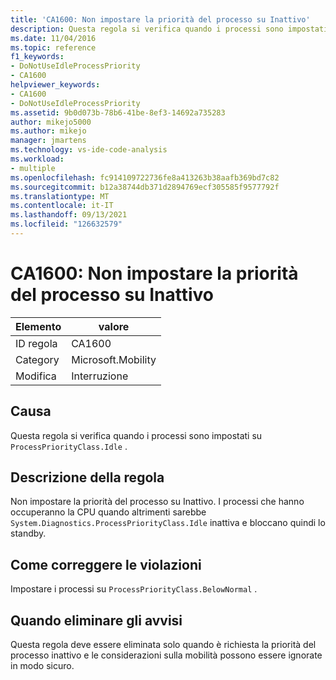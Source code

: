 ```yaml
---
title: 'CA1600: Non impostare la priorità del processo su Inattivo'
description: Questa regola si verifica quando i processi sono impostati su ProcessPriorityClass.Idle.
ms.date: 11/04/2016
ms.topic: reference
f1_keywords:
- DoNotUseIdleProcessPriority
- CA1600
helpviewer_keywords:
- CA1600
- DoNotUseIdleProcessPriority
ms.assetid: 9b0d073b-78b6-41be-8ef3-14692a735283
author: mikejo5000
ms.author: mikejo
manager: jmartens
ms.technology: vs-ide-code-analysis
ms.workload:
- multiple
ms.openlocfilehash: fc914109722736fe8a413263b38aafb369bd7c82
ms.sourcegitcommit: b12a38744db371d2894769ecf305585f9577792f
ms.translationtype: MT
ms.contentlocale: it-IT
ms.lasthandoff: 09/13/2021
ms.locfileid: "126632579"
---
```

# <a name="ca1600-do-not-use-idle-process-priority"></a>CA1600: Non impostare la priorità del processo su Inattivo

|Elemento|valore|
|-|-|
|ID regola|CA1600|
|Category|Microsoft.Mobility|
|Modifica|Interruzione|

## <a name="cause"></a>Causa
Questa regola si verifica quando i processi sono impostati su `ProcessPriorityClass.Idle` .

## <a name="rule-description"></a>Descrizione della regola
Non impostare la priorità del processo su Inattivo. I processi che hanno occuperanno la CPU quando altrimenti sarebbe `System.Diagnostics.ProcessPriorityClass.Idle` inattiva e bloccano quindi lo standby.

## <a name="how-to-fix-violations"></a>Come correggere le violazioni
Impostare i processi su `ProcessPriorityClass.BelowNormal` .

## <a name="when-to-suppress-warnings"></a>Quando eliminare gli avvisi
Questa regola deve essere eliminata solo quando è richiesta la priorità del processo inattivo e le considerazioni sulla mobilità possono essere ignorate in modo sicuro.
